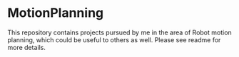 # MotionPlanning
This repository contains projects pursued by me in the area of Robot motion planning, which could be useful to others as well. Please see readme for more details.
